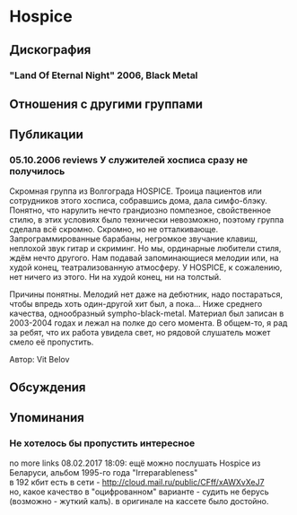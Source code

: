 # Hospice



## Дискография

### "Land Of Eternal Night" 2006, Black Metal




## Отношения с другими группами


## Публикации

### 05.10.2006 reviews У служителей хосписа сразу не получилось

<P>Скромная группа из Волгограда HOSPICE. Троица пациентов или сотрудников этого хосписа, собравшись дома, дала симфо-блэку. Понятно, что нарулить нечто грандиозно помпезное, свойственное стилю, в этих условиях было технически невозможно, поэтому группа сделала всё скромно. Скромно, но не отталкивающе. Запрограммированные барабаны, негромкое звучание клавиш, неплохой звук гитар и скриминг. Но мы, ординарные любители стиля, ждём нечто другого. Нам подавай запоминающиеся мелодии или, на худой конец, театрализованную атмосферу. У HOSPICE, к сожалению, нет ничего из этого. Ни на худой конец, ни на толстый.</P>
<P>Причины понятны. Мелодий нет даже на дебютник, надо постараться, чтобы впредь хоть один-другой хит был, а пока… Ниже среднего качества, однообразный sympho-black-metal. Материал был записан в 2003-2004 годах и лежал на полке до сего момента. В общем-то, я рад за ребят, что их работа увидела свет, но рядовой слушатель может смело её пропустить.</P>
Автор: Vit Belov


## Обсуждения


## Упоминания

### Не хотелось бы пропустить интересное

no more links 08.02.2017 18:09:
ещё можно послушать Hospice из Беларуси, альбом 1995-го года "Irreparableness"<BR>в 192 кбит есть в сети - <A HREF="http://cloud.mail.ru/public/CFff/xAWXvXeJ7" TARGET="_blank">http://cloud.mail.ru/public/CFff/xAWXvXeJ7</A><BR>но, какое качество в "оцифрованном" варианте - судить не берусь (возможно - жуткий калъ). в оригинале на кассете было достойно. 

